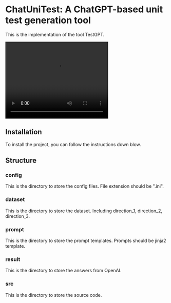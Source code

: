 # ChatUniTest: A ChatGPT-based unit test generation tool

This is the implementation of the tool TestGPT.

<video width="320" height="240" autoplay loop>
  <source src="demo.mp4" type="video/mp4">
  Your browser does not support the video tag.
</video>


## Installation
To install the project, you can follow the instructions down blow.

## Structure

### config

This is the directory to store the config files. File extension should be ".ini".

### dataset

This is the directory to store the dataset. Including direction_1, direction_2, direction_3.

### prompt

This is the directory to store the prompt templates. Prompts should be jinja2 template.

### result

This is the directory to store the answers from OpenAI.

### src

This is the directory to store the source code.
